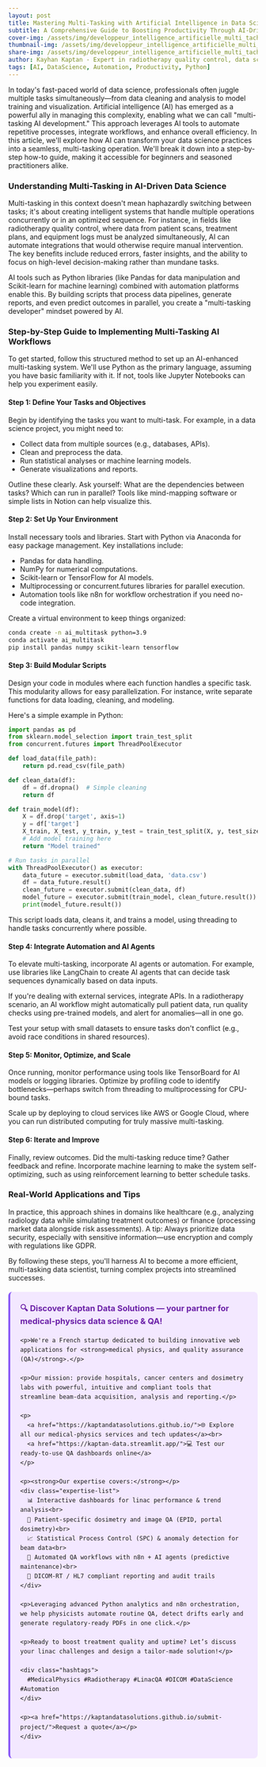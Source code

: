 ```yaml
---
layout: post
title: Mastering Multi-Tasking with Artificial Intelligence in Data Science
subtitle: A Comprehensive Guide to Boosting Productivity Through AI-Driven Workflows
cover-img: /assets/img/developpeur_intelligence_artificielle_multi_taches.png
thumbnail-img: /assets/img/developpeur_intelligence_artificielle_multi_taches.png
share-img: /assets/img/developpeur_intelligence_artificielle_multi_taches.png
author: Kayhan Kaptan - Expert in radiotherapy quality control, data science and automation
tags: [AI, DataScience, Automation, Productivity, Python]
---
```




In today's fast-paced world of data science, professionals often juggle multiple tasks simultaneously—from data cleaning and analysis to model training and visualization. Artificial intelligence (AI) has emerged as a powerful ally in managing this complexity, enabling what we can call "multi-tasking AI development." This approach leverages AI tools to automate repetitive processes, integrate workflows, and enhance overall efficiency. In this article, we'll explore how AI can transform your data science practices into a seamless, multi-tasking operation. We'll break it down into a step-by-step how-to guide, making it accessible for beginners and seasoned practitioners alike.

### Understanding Multi-Tasking in AI-Driven Data Science

Multi-tasking in this context doesn't mean haphazardly switching between tasks; it's about creating intelligent systems that handle multiple operations concurrently or in an optimized sequence. For instance, in fields like radiotherapy quality control, where data from patient scans, treatment plans, and equipment logs must be analyzed simultaneously, AI can automate integrations that would otherwise require manual intervention. The key benefits include reduced errors, faster insights, and the ability to focus on high-level decision-making rather than mundane tasks.

AI tools such as Python libraries (like Pandas for data manipulation and Scikit-learn for machine learning) combined with automation platforms enable this. By building scripts that process data pipelines, generate reports, and even predict outcomes in parallel, you create a "multi-tasking developer" mindset powered by AI.

### Step-by-Step Guide to Implementing Multi-Tasking AI Workflows

To get started, follow this structured method to set up an AI-enhanced multi-tasking system. We'll use Python as the primary language, assuming you have basic familiarity with it. If not, tools like Jupyter Notebooks can help you experiment easily.

#### Step 1: Define Your Tasks and Objectives
Begin by identifying the tasks you want to multi-task. For example, in a data science project, you might need to:
- Collect data from multiple sources (e.g., databases, APIs).
- Clean and preprocess the data.
- Run statistical analyses or machine learning models.
- Generate visualizations and reports.

Outline these clearly. Ask yourself: What are the dependencies between tasks? Which can run in parallel? Tools like mind-mapping software or simple lists in Notion can help visualize this.

#### Step 2: Set Up Your Environment
Install necessary tools and libraries. Start with Python via Anaconda for easy package management. Key installations include:
- Pandas for data handling.
- NumPy for numerical computations.
- Scikit-learn or TensorFlow for AI models.
- Multiprocessing or concurrent.futures libraries for parallel execution.
- Automation tools like n8n for workflow orchestration if you need no-code integration.

Create a virtual environment to keep things organized:  
```bash
conda create -n ai_multitask python=3.9
conda activate ai_multitask
pip install pandas numpy scikit-learn tensorflow
```

#### Step 3: Build Modular Scripts
Design your code in modules where each function handles a specific task. This modularity allows for easy parallelization. For instance, write separate functions for data loading, cleaning, and modeling.

Here's a simple example in Python:  
```python
import pandas as pd
from sklearn.model_selection import train_test_split
from concurrent.futures import ThreadPoolExecutor

def load_data(file_path):
    return pd.read_csv(file_path)

def clean_data(df):
    df = df.dropna()  # Simple cleaning
    return df

def train_model(df):
    X = df.drop('target', axis=1)
    y = df['target']
    X_train, X_test, y_train, y_test = train_test_split(X, y, test_size=0.2)
    # Add model training here
    return "Model trained"

# Run tasks in parallel
with ThreadPoolExecutor() as executor:
    data_future = executor.submit(load_data, 'data.csv')
    df = data_future.result()
    clean_future = executor.submit(clean_data, df)
    model_future = executor.submit(train_model, clean_future.result())
    print(model_future.result())
```
This script loads data, cleans it, and trains a model, using threading to handle tasks concurrently where possible.

#### Step 4: Integrate Automation and AI Agents
To elevate multi-tasking, incorporate AI agents or automation. For example, use libraries like LangChain to create AI agents that can decide task sequences dynamically based on data inputs.

If you're dealing with external services, integrate APIs. In a radiotherapy scenario, an AI workflow might automatically pull patient data, run quality checks using pre-trained models, and alert for anomalies—all in one go.

Test your setup with small datasets to ensure tasks don't conflict (e.g., avoid race conditions in shared resources).

#### Step 5: Monitor, Optimize, and Scale
Once running, monitor performance using tools like TensorBoard for AI models or logging libraries. Optimize by profiling code to identify bottlenecks—perhaps switch from threading to multiprocessing for CPU-bound tasks.

Scale up by deploying to cloud services like AWS or Google Cloud, where you can run distributed computing for truly massive multi-tasking.

#### Step 6: Iterate and Improve
Finally, review outcomes. Did the multi-tasking reduce time? Gather feedback and refine. Incorporate machine learning to make the system self-optimizing, such as using reinforcement learning to better schedule tasks.

### Real-World Applications and Tips

In practice, this approach shines in domains like healthcare (e.g., analyzing radiology data while simulating treatment outcomes) or finance (processing market data alongside risk assessments). A tip: Always prioritize data security, especially with sensitive information—use encryption and comply with regulations like GDPR.

By following these steps, you'll harness AI to become a more efficient, multi-tasking data scientist, turning complex projects into streamlined successes.

<html lang="fr">
<head>
    <meta charset="UTF-8">
    <meta name="viewport" content="width=device-width, initial-scale=1.0">
    <title>Kaptan Data Solutions</title>
    <style>
        .citation {
            background-color: #f3e8ff;
            border-left: 4px solid #8b5cf6;
            padding: 20px;
            margin: 20px 0;
            border-radius: 8px;
            font-family: -apple-system, BlinkMacSystemFont, 'Segoe UI', Roboto, sans-serif;
            line-height: 1.6;
        }
        .citation h3 {
            color: #6b21a8;
            margin-top: 0;
        }
        .citation a {
            color: #7c3aed;
            text-decoration: none;
        }
        .citation a:hover {
            text-decoration: underline;
        }
        .expertise-list {
            margin: 15px 0;
        }
        .hashtags {
            font-weight: bold;
            color: #7c3aed;
            margin-top: 15px;
        }
    </style>
</head>
<body>
    <div class="citation">
        <h3>🔍 Discover Kaptan Data Solutions — your partner for medical-physics data science & QA!</h3>

    <p>We're a French startup dedicated to building innovative web applications for <strong>medical physics, and quality assurance (QA)</strong>.</p>

    <p>Our mission: provide hospitals, cancer centers and dosimetry labs with powerful, intuitive and compliant tools that streamline beam-data acquisition, analysis and reporting.</p>

    <p>
      <a href="https://kaptandatasolutions.github.io/">🌐 Explore all our medical-physics services and tech updates</a><br>
      <a href="https://kaptan-data.streamlit.app/">💻 Test our ready-to-use QA dashboards online</a>
    </p>

    <p><strong>Our expertise covers:</strong></p>
    <div class="expertise-list">
      📊 Interactive dashboards for linac performance & trend analysis<br>
      🔬 Patient-specific dosimetry and image QA (EPID, portal dosimetry)<br>
      📈 Statistical Process Control (SPC) & anomaly detection for beam data<br>
      🤖 Automated QA workflows with n8n + AI agents (predictive maintenance)<br>
      📑 DICOM-RT / HL7 compliant reporting and audit trails
    </div>

    <p>Leveraging advanced Python analytics and n8n orchestration, we help physicists automate routine QA, detect drifts early and generate regulatory-ready PDFs in one click.</p>

    <p>Ready to boost treatment quality and uptime? Let’s discuss your linac challenges and design a tailor-made solution!</p>

    <div class="hashtags">
      #MedicalPhysics #Radiotherapy #LinacQA #DICOM #DataScience #Automation
    </div>

    <p><a href="https://kaptandatasolutions.github.io/submit-project/">Request a quote</a></p>
    </div>
</body>
</html>